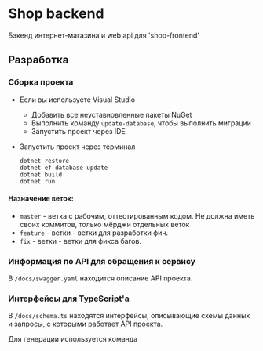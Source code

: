 # Shop backend

Бэкенд интернет-магазина и web api для 'shop-frontend'

## Разработка

### Сборка проекта

- Если вы используете Visual Studio
  - Добавить все неуставновленные пакеты NuGet
  - Выполнить команду ``` update-database ```, чтобы выполнить миграции
  - Запустить проект через IDE

- Запустить проект через терминал
  ```
  dotnet restore
  dotnet ef database update
  dotnet build
  dotnet run
  ```

#### Назначение веток:

* `master` - ветка с рабочим, оттестированным кодом. Не должна иметь своих коммитов,
  только мёрджи отдельных веток
* `feature` - ветки - ветки для разработки фич.
* `fix` - ветки - ветки для фикса багов.

### Информация по API для обращения к сервису

В `/docs/swagger.yaml` находится описание API проекта.

### Интерфейсы для TypeScript'а

В `/docs/schema.ts` находятся интерфейсы, описывающие схемы данных и запросы, с которыми работает API проекта.

Для генерации используется команда
